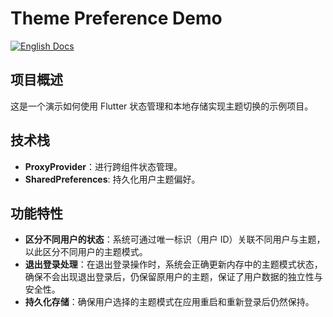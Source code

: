 # Theme Preference Demo

[![English Docs](https://img.shields.io/badge/Docs-English-green?style=flat-square)](README.md)

## 项目概述
这是一个演示如何使用 Flutter 状态管理和本地存储实现主题切换的示例项目。

## 技术栈
- **ProxyProvider**：进行跨组件状态管理。
- **SharedPreferences**: 持久化用户主题偏好。

## 功能特性
- **区分不同用户的状态**：系统可通过唯一标识（用户 ID）关联不同用户与主题，以此区分不同用户的主题模式。
- **退出登录处理**：在退出登录操作时，系统会正确更新内存中的主题模式状态，确保不会出现退出登录后，仍保留原用户的主题，保证了用户数据的独立性与安全性。
- **持久化存储**：确保用户选择的主题模式在应用重启和重新登录后仍然保持。
